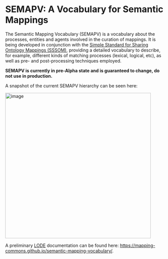 # SEMAPV: A Vocabulary for Semantic Mappings



The Semantic Mapping Vocabulary (SEMAPV) is a vocabulary about the processes, entities and agents involved in the curation of mappings. It is being developed in conjunction with the [Simple Standard for Sharing Ontology Mappings (SSSOM)](https://mapping-commons.github.io/sssom/spec/), providing a detailed vocabulary to describe, for example, different kinds of matching processes (lexical, logical, etc), as well as pre- and post-processing techniques employed.

**SEMAPV is currently in pre-Alpha state and is guaranteed to change, do not use in production.**

A snapshot of the current SEMAPV hierarchy can be seen here:

<img width="461" alt="image" src="https://user-images.githubusercontent.com/7070631/169400247-3873c86d-5761-4609-8a86-8007542cf868.png">

A preliminary [LODE](https://github.com/rdflib/pyLODE) documentation can be found here: https://mapping-commons.github.io/semantic-mapping-vocabulary/.
